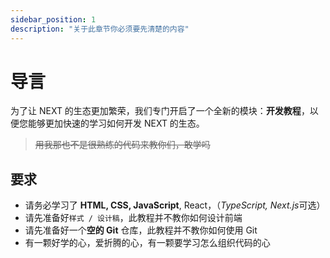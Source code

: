 ```yaml
---
sidebar_position: 1
description: "关于此章节你必须要先清楚的内容"
---
```


# 导言

为了让 NEXT 的生态更加繁荣，我们专门开启了一个全新的模块：**开发教程**，以便您能够更加快速的学习如何开发 NEXT 的生态。

> ~~用我那也不是很熟练的代码来教你们，敢学吗~~

## 要求

- 请务必学习了 **HTML, CSS, JavaScript**, React，（*TypeScript, Next.js*可选）
- 请先准备好`样式 / 设计稿`，此教程并不教你如何设计前端
- 请先准备好一个**空的 Git** 仓库，此教程并不教你如何使用 Git
- 有一颗好学的心，爱折腾的心，有一颗要学习怎么组织代码的心
